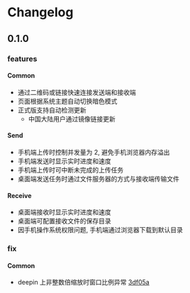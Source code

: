 # Changelog

## 0.1.0

### features

#### Common

- 通过二维码或链接快速连接发送端和接收端
- 页面根据系统主题自动切换暗色模式
- 正式版支持自动检测更新
  - 中国大陆用户通过镜像链接更新

#### Send

- 手机端上传时控制并发量为 2, 避免手机浏览器内存溢出
- 手机端发送时显示实时进度和速度
- 手机端上传时可中断未完成的上传任务
- 桌面端发送任务时通过文件服务器的方式与接收端传输文件

#### Receive

- 桌面端接收时显示实时进度和速度
- 桌面端可配置接收文件的保存目录
- 因手机操作系统权限问题, 手机端通过浏览器下载到默认目录

### fix

#### Common

- deepin 上非整数倍缩放时窗口比例异常 [3df05a](https://github.com/alley-rs/alley-transfer/commit/ceaaa7bec019e50aad3486c9a4054ed6223df05a)
